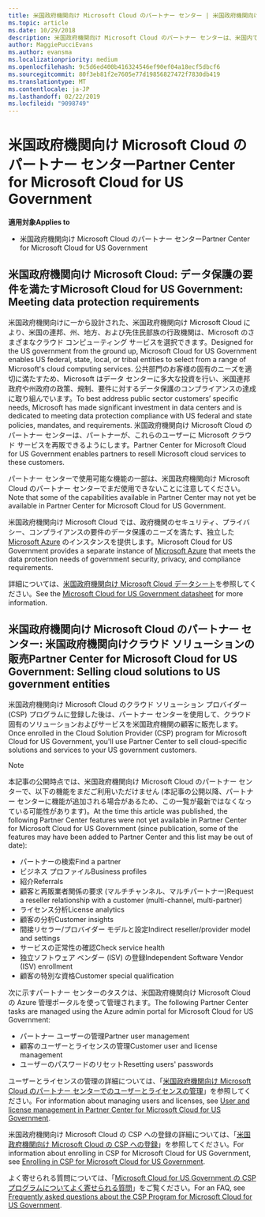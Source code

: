 ```yaml
---
title: 米国政府機関向け Microsoft Cloud のパートナー センター | 米国政府機関向け Microsoft Cloud のパートナー センター
ms.topic: article
ms.date: 10/29/2018
description: 米国政府機関向け Microsoft Cloud のパートナー センターは、米国内で政府機関とのビジネスを行う顧客に Microsoft クラウド ソリューションを販売する Microsoft パートナー向けのビジネス ポータルです。
author: MaggiePucciEvans
ms.author: evansma
ms.localizationpriority: medium
ms.openlocfilehash: 9c5d6ed400b416324546ef90ef04a18ecf5dbcf6
ms.sourcegitcommit: 80f3eb81f2e7605e77d19856827472f7830db419
ms.translationtype: MT
ms.contentlocale: ja-JP
ms.lasthandoff: 02/22/2019
ms.locfileid: "9098749"
---
```

# <a name="partner-center-for-microsoft-cloud-for-us-government"></a><span data-ttu-id="b9d31-103">米国政府機関向け Microsoft Cloud のパートナー センター</span><span class="sxs-lookup"><span data-stu-id="b9d31-103">Partner Center for Microsoft Cloud for US Government</span></span>

**<span data-ttu-id="b9d31-104">適用対象</span><span class="sxs-lookup"><span data-stu-id="b9d31-104">Applies to</span></span>**

-  <span data-ttu-id="b9d31-105">米国政府機関向け Microsoft Cloud のパートナー センター</span><span class="sxs-lookup"><span data-stu-id="b9d31-105">Partner Center for Microsoft Cloud for US Government</span></span>

## <a name="microsoft-cloud-for-us-government-meeting-data-protection-requirements"></a><span data-ttu-id="b9d31-106">米国政府機関向け Microsoft Cloud: データ保護の要件を満たす</span><span class="sxs-lookup"><span data-stu-id="b9d31-106">Microsoft Cloud for US Government: Meeting data protection requirements</span></span> 

<span data-ttu-id="b9d31-107">米国政府機関向けに一から設計された、米国政府機関向け Microsoft Cloud により、米国の連邦、州、地方、および先住民部族の行政機関は、Microsoft のさまざまなクラウド コンピューティング サービスを選択できます。</span><span class="sxs-lookup"><span data-stu-id="b9d31-107">Designed for the US government from the ground up, Microsoft Cloud for US Government enables US federal, state, local, or tribal entities to select from a range of Microsoft's cloud computing services.</span></span> <span data-ttu-id="b9d31-108">公共部門のお客様の固有のニーズを適切に満たすため、Microsoft はデータ センターに多大な投資を行い、米国連邦政府や州政府の政策、規制、要件に対するデータ保護のコンプライアンスの達成に取り組んでいます。</span><span class="sxs-lookup"><span data-stu-id="b9d31-108">To best address public sector customers’ specific needs, Microsoft has made significant investment in data centers and is dedicated to meeting data protection compliance with US federal and state policies, mandates, and requirements.</span></span> <span data-ttu-id="b9d31-109">米国政府機関向け Microsoft Cloud のパートナー センターは、パートナーが、これらのユーザーに Microsoft クラウド サービスを再販できるようにします。</span><span class="sxs-lookup"><span data-stu-id="b9d31-109">Partner Center for Microsoft Cloud for US Government enables partners to resell Microsoft cloud services to these customers.</span></span>

<span data-ttu-id="b9d31-110">パートナー センターで使用可能な機能の一部は、米国政府機関向け Microsoft Cloud のパートナー センターでまだ使用できないことに注意してください。</span><span class="sxs-lookup"><span data-stu-id="b9d31-110">Note that some of the capabilities available in Partner Center may not yet be available in Partner Center for Microsoft Cloud for US Government.</span></span>

<span data-ttu-id="b9d31-111">米国政府機関向け Microsoft Cloud では、政府機関のセキュリティ、プライバシー、コンプライアンスの要件のデータ保護のニーズを満たす、独立した [Microsoft Azure](https://azure.microsoft.com/en-us/overview/clouds/government/) のインスタンスを提供します。</span><span class="sxs-lookup"><span data-stu-id="b9d31-111">Microsoft Cloud for US Government provides a separate instance of [Microsoft Azure](https://azure.microsoft.com/en-us/overview/clouds/government/) that meets the data protection needs of government security, privacy, and compliance requirements.</span></span> 

<span data-ttu-id="b9d31-112">詳細については、[米国政府機関向け Microsoft Cloud データシート](https://download.microsoft.com/download/C/9/C/C9CA3002-DFC4-4ADA-841F-DF42AEC042FB/Microsoft_Azure_Government_Datasheet_EN_US.PDF)を参照してください。</span><span class="sxs-lookup"><span data-stu-id="b9d31-112">See the [Microsoft Cloud for US Government datasheet](https://download.microsoft.com/download/C/9/C/C9CA3002-DFC4-4ADA-841F-DF42AEC042FB/Microsoft_Azure_Government_Datasheet_EN_US.PDF) for more information.</span></span>

## <a name="partner-center-for-microsoft-cloud-for-us-government-selling-cloud-solutions-to-us-government-entities"></a><span data-ttu-id="b9d31-113">米国政府機関向け Microsoft Cloud のパートナー センター: 米国政府機関向けクラウド ソリューションの販売</span><span class="sxs-lookup"><span data-stu-id="b9d31-113">Partner Center for Microsoft Cloud for US Government: Selling cloud solutions to US government entities</span></span>

<span data-ttu-id="b9d31-114">米国政府機関向け Microsoft Cloud のクラウド ソリューション プロバイダー (CSP) プログラムに登録した後は、パートナー センターを使用して、クラウド固有のソリューションおよびサービスを米国政府機関の顧客に販売します。</span><span class="sxs-lookup"><span data-stu-id="b9d31-114">Once enrolled in the Cloud Solution Provider (CSP) program for Microsoft Cloud for US Government, you'll use Partner Center to sell cloud-specific solutions and services to your US government customers.</span></span> 

> [!NOTE]  
> <span data-ttu-id="b9d31-115">本記事の公開時点では、米国政府機関向け Microsoft Cloud のパートナー センターで、以下の機能をまだご利用いただけません (本記事の公開以降、パートナー センターに機能が追加される場合があるため、この一覧が最新ではなくなっている可能性があります)。</span><span class="sxs-lookup"><span data-stu-id="b9d31-115">At the time this article was published, the following Partner Center features were not yet available in Partner Center for Microsoft Cloud for US Government (since publication, some of the features may have been added to Partner Center and this list may be out of date):</span></span>

- <span data-ttu-id="b9d31-116">パートナーの検索</span><span class="sxs-lookup"><span data-stu-id="b9d31-116">Find a partner</span></span>
- <span data-ttu-id="b9d31-117">ビジネス プロファイル</span><span class="sxs-lookup"><span data-stu-id="b9d31-117">Business profiles</span></span>
- <span data-ttu-id="b9d31-118">紹介</span><span class="sxs-lookup"><span data-stu-id="b9d31-118">Referrals</span></span>
- <span data-ttu-id="b9d31-119">顧客と再販業者関係の要求 (マルチチャンネル、マルチパートナー)</span><span class="sxs-lookup"><span data-stu-id="b9d31-119">Request a reseller relationship with a customer (multi-channel, multi-partner)</span></span>
- <span data-ttu-id="b9d31-120">ライセンス分析</span><span class="sxs-lookup"><span data-stu-id="b9d31-120">License analytics</span></span>
- <span data-ttu-id="b9d31-121">顧客の分析</span><span class="sxs-lookup"><span data-stu-id="b9d31-121">Customer insights</span></span>
- <span data-ttu-id="b9d31-122">間接リセラー/プロバイダー モデルと設定</span><span class="sxs-lookup"><span data-stu-id="b9d31-122">Indirect reseller/provider model and settings</span></span>
- <span data-ttu-id="b9d31-123">サービスの正常性の確認</span><span class="sxs-lookup"><span data-stu-id="b9d31-123">Check service health</span></span>
- <span data-ttu-id="b9d31-124">独立ソフトウェア ベンダー (ISV) の登録</span><span class="sxs-lookup"><span data-stu-id="b9d31-124">Independent Software Vendor (ISV) enrollment</span></span>
- <span data-ttu-id="b9d31-125">顧客の特別な資格</span><span class="sxs-lookup"><span data-stu-id="b9d31-125">Customer special qualification</span></span>

<span data-ttu-id="b9d31-126">次に示すパートナー センターのタスクは、米国政府機関向け Microsoft Cloud の Azure 管理ポータルを使って管理されます。</span><span class="sxs-lookup"><span data-stu-id="b9d31-126">The following Partner Center tasks are managed using the Azure admin portal for Microsoft Cloud for US Government:</span></span> 

-   <span data-ttu-id="b9d31-127">パートナー ユーザーの管理</span><span class="sxs-lookup"><span data-stu-id="b9d31-127">Partner user management</span></span>
-   <span data-ttu-id="b9d31-128">顧客のユーザーとライセンスの管理</span><span class="sxs-lookup"><span data-stu-id="b9d31-128">Customer user and license management</span></span>
-   <span data-ttu-id="b9d31-129">ユーザーのパスワードのリセット</span><span class="sxs-lookup"><span data-stu-id="b9d31-129">Resetting users' passwords</span></span>

<span data-ttu-id="b9d31-130">ユーザーとライセンスの管理の詳細については、「[米国政府機関向け Microsoft Cloud のパートナー センターでのユーザーとライセンスの管理](user-management-in-partner-center-for-microsoft-us-govt-cloud.md)」を参照してください。</span><span class="sxs-lookup"><span data-stu-id="b9d31-130">For information about managing users and licenses, see [User and license management in Partner Center for Microsoft Cloud for US Government](user-management-in-partner-center-for-microsoft-us-govt-cloud.md).</span></span>

<span data-ttu-id="b9d31-131">米国政府機関向け Microsoft Cloud の CSP への登録の詳細については、「[米国政府機関向け Microsoft Cloud の CSP への登録](enroll-in-csp-for-microsoft-us-govt-cloud.md)」を参照してください。</span><span class="sxs-lookup"><span data-stu-id="b9d31-131">For information about enrolling in CSP for Microsoft Cloud for US Government, see [Enrolling in CSP for Microsoft Cloud for US Government](enroll-in-csp-for-microsoft-us-govt-cloud.md).</span></span>

<span data-ttu-id="b9d31-132">よく寄せられる質問については、「[Microsoft Cloud for US Government の CSP プログラムについてよく寄せられる質問](faq-for-us-govt-cloud.md)」をご覧ください。</span><span class="sxs-lookup"><span data-stu-id="b9d31-132">For an FAQ, see [Frequently asked questions about the CSP Program for Microsoft Cloud for US Government](faq-for-us-govt-cloud.md).</span></span>